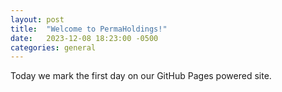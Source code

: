```yaml
---
layout: post
title:  "Welcome to PermaHoldings!"
date:   2023-12-08 18:23:00 -0500
categories: general
---
```

Today we mark the first day on our GitHub Pages powered site.